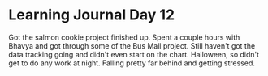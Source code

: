 # Learning Journal Day 12

Got the salmon cookie project finished up. Spent a couple hours with Bhavya and got through some of the Bus Mall project. Still haven't got the data tracking going and didn't even start on the chart. Halloween, so didn't get to do any work at night. Falling pretty far behind and getting stressed.
